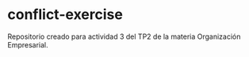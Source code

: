 # conflict-exercise
Repositorio creado para actividad 3 del TP2 de la materia Organización Empresarial.
